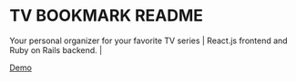 # TV BOOKMARK README
Your personal organizer for your favorite TV series | 
React.js frontend and Ruby on Rails backend. |

[Demo](https://vimeo.com/740085616)

